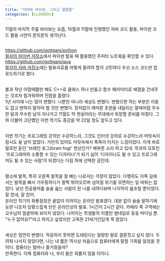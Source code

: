 ```yaml
---
title: "자바와 파이썬, 그리고 말말말"
categories: [CLOUDERs]
---
```

11월의 마지막 주를 바라보는 요즘, 10월과 11월에 진행했던 자바 코드 활용, 파이썬 코드 활용 시연이 문득문득 생각난다. <BR/><BR/>

<https://github.com/gottgam/python> <BR/>
[필자의 파이썬 저장소]("github.com/gottgam/python")에서 파이썬 발표 때 활용했던 주피터 노트북을 확인할 수 있다. <BR/>
<https://github.com/gottgam/java> <BR/>
[필자의 자바 저장소]("github.com/gottgam/java")에는 발표자료를 어떻게 올려야 할지 고민하다 우선 소스 코드만 업로드하기로 했다. <BR/><BR/>

불과 작년 이맘때쯤만 해도 C++로 클래스 하나 만들고 함수 패러미터로 배열을 건네주는 것조차 힘겨워하며 진땀을 흘렸다.<BR/>
1년 사이에 나는 많이 변했다. 나뿐만 아니라 세상도 변했다. 변했으면 하는 부분은 미동도 없고 변하지 말아야 할 것만 변했다. 정처없이 메마른 초원을 내달리는 말떼처럼 무수한 달과 무수한 날이 지나가고 11월도 막 현실이라는 무대에서 퇴장할 준비를 마쳤다. 그와 더불어 고단했던 이번 학기도 종강을 약 22일 정도 앞두고 있다.<BR/><BR/>

이번 학기는 프로그래밍 강의만 수강하느라, 그것도 인터넷 강의로 수강하느라 머릿속이 잠시도 쉴 날이 없었다. 가만히 있어도 머릿속에서 폭죽이 터지는 느낌이었다. 이게 바로 말로만 듣던 '브레인 포그(brain fog)' 현상인가? 배부른 소리 하고 있네. 학과의 모토인 '프로그래머와 소통할 수 있는 디자이너'가 되기 싫어 '디자이너도 될 수 있고 프로그래머도 될 수 있는 사람'이 되겠다는 다짐 하에 선택한 길인데.<BR/><BR/>

평소에 발목, 특히 오른쪽 발목을 잘 삐는 나로서는 걱정이 많았다. 다행히도 이쪽 길에서는 발목을 뼈서 기우뚱하다가 펄쩍 뛰어오르며 넘어질 위기를 모면하는 일 따위는 없었다. 낯선 전공용어를 술술 읊는 사람이 된 나를 내려다보며 나지막이 읊조릴 뿐이었다. 잘 컸네, 잘 컸어.<BR/>
온라인 학기의 화룡점정은 끝없이 이어지는 온라인 발표였다. 대본 없이 술술 말하기에 능한 나조차 당황스럽게 만든 온라인상의 발표. 1시간이 2시간 같다. 카메라 쪽 구역에는 교수님의 얼굴밖에 보이지 않았다. 나머지는 학생들의 이름만 썸네일로 둥둥 떠다닐 뿐. "누구 없어요?"라고 외치고 싶었지만 고독한 21세기인답게 꾹 참았다.<BR/><BR/>

세상은 엄연히 변했다. 적응하지 못하면 도태된다는 알량한 말로 결론짓고 싶지 않다. 두려워 나서지 않았다면, 나는 내 짧은 역사상 처음으로 컴퓨터에게 말할 기회를 잃었을 것이다. 컴퓨터는 얼마나 즐거웠을까?<BR/>
만족한다. 이제 컴퓨터와 나, 우리 둘은 외롭지 않을 터이니.
